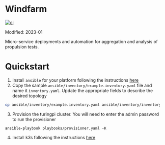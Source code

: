 # Windfarm
[![ci](https://github.com/dronectl/windfarm/actions/workflows/ci.yaml/badge.svg)](https://github.com/dronectl/windfarm/actions/workflows/ci.yaml)

Modified: 2023-01

Micro-service deployments and automation for aggregation and analysis of propulsion tests.

# Quickstart
1. Install `ansible` for your platform following the instructions [here](https://docs.ansible.com/ansible/latest/installation_guide/intro_installation.html)
2. Copy the sample `ansible/inventory/example.inventory.yaml` file and name it `inventory.yaml`. Update the appropriate fields to describe the desired topology
```bash
cp ansible/inventory/example.inventory.yaml ansible/inventory/inventory.yaml
```
3. Provision the turingpi cluster. You will need to enter the admin password to run the provisioner
```
ansible-playbook playbooks/provisioner.yaml -K
```
4. Install k3s following the instructions [here](https://github.com/k3s-io/k3s-ansible)
